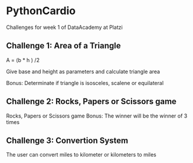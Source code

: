 # PythonCardio
Challenges for week 1 of DataAcademy at Platzi


## Challenge 1: Area of a Triangle
A = (b * h ) /2

Give base and height as parameters and calculate triangle area

Bonus: Determinate if triangle is isosceles, scalene or equilateral

## Challenge 2: Rocks, Papers or Scissors game

Rocks, Papers or Scissors game
Bonus: The winner will be the winner of 3 times

## Challenge 3: Convertion System

The user can convert miles to kilometer or kilometers to miles 
